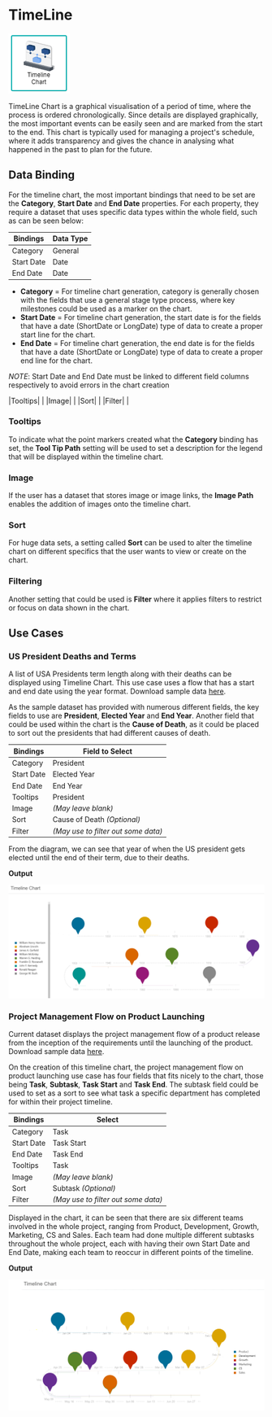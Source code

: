 # TimeLine

![TimeLine](./images/timeline-chart/timeline.PNG)

TimeLine Chart is a graphical visualisation of a period of time, where the process is ordered chronologically. Since details are displayed graphically, the most important events can be easily seen and are marked from the start to the end. This chart is typically used for managing a project's schedule, where it adds transparency and gives the chance in analysing what happened in the past to plan for the future.

## Data Binding

For the timeline chart, the most important bindings that need to be set are the **Category**, **Start Date** and **End Date** properties. For each property, they require a dataset that uses specific data types within the whole field, such as can be seen below:

|Bindings |Data Type|
|---|---|
|Category|General|
|Start Date|Date|
|End Date|Date|


- **Category** = For timeline chart generation, category is generally chosen with the fields that use a general stage type process, where key milestones could be used as a marker on the chart.
- **Start Date** = For timeline chart generation, the start date is for the fields that have a date (ShortDate or LongDate) type of data to create a proper start line for the chart.
- **End Date** = For timeline chart generation, the end date is for the fields that have a date (ShortDate or LongDate) type of data to create a proper end line for the chart.
 
 *NOTE*: Start Date and End Date must be linked to different field columns respectively to avoid errors in the chart creation

|Tooltips| |
|Image| |
|Sort| |
|Filter| |

### Tooltips

To indicate what the point markers created what the **Category** binding has set, the **Tool Tip Path** setting will be used to set a description for the legend that will be displayed within the timeline chart.

### Image

If the user has a dataset that stores image or image links, the **Image Path** enables the addition of images onto the timeline chart.

### Sort

For huge data sets, a setting called **Sort** can be used to alter the timeline chart on different specifics that the user wants to view or create on the chart.

### Filtering

Another setting that could be used is **Filter** where it applies filters to restrict or focus on data shown in the chart.

## Use Cases

### US President Deaths and Terms
A list of USA Presidents term length along with their deaths can be displayed using Timeline Chart. This use case uses a flow that has a start and end date using the year format. Download sample data [here](./sample-data/timeline-chart/US-president-death.xlsx).

As the sample dataset has provided with numerous different fields, the key fields to use are **President**, **Elected Year** and **End Year**. Another field that could be used within the chart is the **Cause of Death**, as it could be placed to sort out the presidents that had different causes of death.

|Bindings |Field to Select|
|---|---|
|Category|President|
|Start Date|Elected Year|
|End Date|End Year|
|Tooltips|President|
|Image|*(May leave blank)*|
|Sort|Cause of Death *(Optional)*|
|Filter|*(May use to filter out some data)*|

From the diagram, we can see that year of when the US president gets elected until the end of their term, due to their deaths.

**Output**

![US President Death](./images/timeline-chart/output-1.PNG)

### Project Management Flow on Product Launching
Current dataset displays the project management flow of a product release from the inception of the requirements until the launching of the product. Download sample data [here](./sample-data/timeline-chart/sample-project-mgmt.csv).

On the creation of this timeline chart, the project management flow on product launching use case has four fields that fits nicely to the chart, those being **Task**, **Subtask**, **Task Start** and **Task End**. The subtask field could be used to set as a sort to see what task a specific department has completed for within their project timeline.

|Bindings |Select|
|---|---|
|Category|Task|
|Start Date|Task Start|
|End Date|Task End|
|Tooltips|Task|
|Image|*(May leave blank)*|
|Sort|Subtask *(Optional)*|
|Filter|*(May use to filter out some data)*|

 Displayed in the chart, it can be seen that there are six different teams involved in the whole project, ranging from Product, Development, Growth, Marketing, CS and Sales. Each team had done multiple different subtasks throughout the whole project, each with having their own Start Date and End Date, making each team to reoccur in different points of the timeline.

**Output**

![US Crime Rates](./images/timeline-chart/output-2.PNG)


